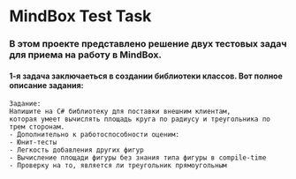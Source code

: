 # MindBox Test Task
### В этом проекте представлено решение двух тестовых задач для приема на работу в MindBox.
#### 1-я задача заключаеться в создании библиотеки классов. Вот полное описание задания:   
    Задание:
    Напишите на C# библиотеку для поставки внешним клиентам, 
    которая умеет вычислять площадь круга по радиусу и треугольника по трем сторонам.
    - Дополнительно к работоспособности оценим:
    - Юнит-тесты
    - Легкость добавления других фигур
    - Вычисление площади фигуры без знания типа фигуры в compile-time
    - Проверку на то, является ли треугольник прямоугольным
    

